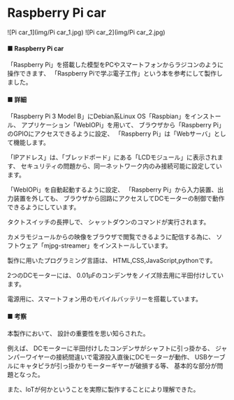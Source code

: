 # Raspberry Pi car
![Pi car_1](img/Pi car_1.jpg)
![Pi car_2](img/Pi car_2.jpg)
#### ■ Raspberry Pi car
「Raspberry Pi」を搭載した模型をPCやスマートフォンからラジコンのように操作できます、
「Raspberry Piで学ぶ電子工作」という本を参考にして製作しました。

#### ■ 詳細
「Raspberry Pi 3 Model B」にDebian系Linux OS「Raspbian」をインストール、
アプリケーション「WebIOPi」を用いて、
ブラウザから「Raspberry Pi」のGPIOにアクセスできるように設定、
「Raspberry Pi」は「Webサーバ」として機能します。

「IPアドレス」は、「ブレッドボード」にある「LCDモジュール」に表示されます、
セキュリティの問題から、同一ネットワーク内のみ接続可能に設定しています。

「WebIOPi」を自動起動するように設定、
「Raspberry Pi」から入力装置、出力装置を外しても、
ブラウザから回路にアクセスしてDCモーターの制御で動作できるようにしています。

タクトスイッチの長押しで、
シャットダウンのコマンドが実行されます。

カメラモジュールからの映像をブラウザで閲覧できるように配信する為に、
ソフトウェア「mjpg-streamer」をインストールしています。

製作に用いたプログラミング言語は、
HTML,CSS,JavaScript,pythonです。

2つのDCモーターには、
0.01μFのコンデンサをノイズ除去用に半田付けしています。

電源用に、スマートフォン用のモバイルバッテリーを搭載しています。
#### ■ 考察
本製作において、
設計の重要性を思い知らされた。

例えば、
DCモーターに半田付けしたコンデンサがシャフトに引っ掛かる、
ジャンパーワイヤーの接続間違いで電源投入直後にDCモーターが動作、
USBケーブルにキャタピラが引っ掛かりモーターギヤーが破損する等、
基本的な部分が問題となった。

また、IoTが何かということを実際に製作することにより理解できた。
